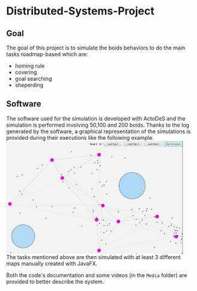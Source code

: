 # Distributed-Systems-Project
## Goal
The goal of this project is to simulate the boids behaviors to do the main tasks roadmap-based which are:
- homing rule
- covering
- goal searching
- sheperding
## Software
The software used for the simulation is developed with ActoDeS and the simulation is performed involving 50,100 and 200 boids. 
Thanks to the log generated by the software, a graphical representation of the simulations is provided during their executions like the following example.
<br>
<img height="300" align="center" src="./example.png">
<br>
The tasks mentioned above are then simulated with at least 3 different maps manually created with JavaFX.

Both the code's documentation and some videos (in the `Media` folder) are provided to better describe the system.
